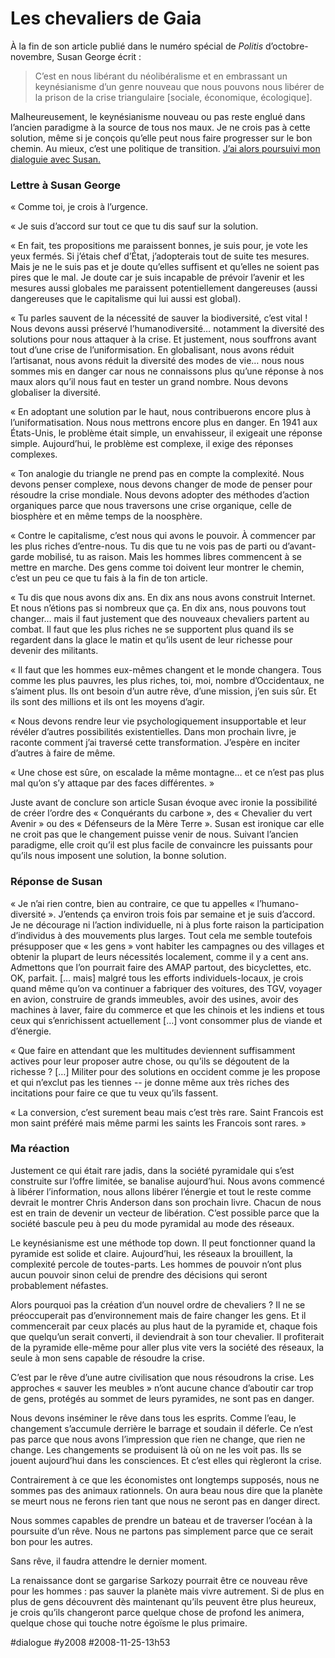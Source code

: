 # Les chevaliers de Gaia

À la fin de son article publié dans le numéro spécial de *Politis* d’octobre-novembre, Susan George écrit :

> C’est en nous libérant du néolibéralisme et en embrassant un keynésianisme d’un genre nouveau que nous pouvons nous libérer de la prison de la crise triangulaire [sociale, économique, écologique].

Malheureusement, le keynésianisme nouveau ou pas reste englué dans l’ancien paradigme à la source de tous nos maux. Je ne crois pas à cette solution, même si je conçois qu’elle peut nous faire progresser sur le bon chemin. Au mieux, c’est une politique de transition. [J’ai alors poursuivi mon dialoguie avec Susan.](the-tipping-point.md)

### Lettre à Susan George

« Comme toi, je crois à l’urgence.

« Je suis d’accord sur tout ce que tu dis sauf sur la solution.

« En fait, tes propositions me paraissent bonnes, je suis pour, je vote les yeux fermés. Si j’étais chef d’État, j’adopterais tout de suite tes mesures. Mais je ne le suis pas et je doute qu’elles suffisent et qu’elles ne soient pas pires que le mal. Je doute car je suis incapable de prévoir l’avenir et les mesures aussi globales me paraissent potentiellement dangereuses (aussi dangereuses que le capitalisme qui lui aussi est global).

« Tu parles sauvent de la nécessité de sauver la biodiversité, c’est vital ! Nous devons aussi préservé l’humanodiversité… notamment la diversité des solutions pour nous attaquer à la crise. Et justement, nous souffrons avant tout d’une crise de l’uniformisation. En globalisant, nous avons réduit l’artisanat, nous avons réduit la diversité des modes de vie… nous nous sommes mis en danger car nous ne connaissons plus qu’une réponse à nos maux alors qu’il nous faut en tester un grand nombre. Nous devons globaliser la diversité.

« En adoptant une solution par le haut, nous contribuerons encore plus à l’uniformatisation. Nous nous mettrons encore plus en danger. En 1941 aux États-Unis, le problème était simple, un envahisseur, il exigeait une réponse simple. Aujourd’hui, le problème est complexe, il exige des réponses complexes.

« Ton analogie du triangle ne prend pas en compte la complexité. Nous devons penser complexe, nous devons changer de mode de penser pour résoudre la crise mondiale. Nous devons adopter des méthodes d’action organiques parce que nous traversons une crise organique, celle de biosphère et en même temps de la noosphère.

« Contre le capitalisme, c’est nous qui avons le pouvoir. À commencer par les plus riches d’entre-nous. Tu dis que tu ne vois pas de parti ou d’avant-garde mobilisé, tu as raison. Mais les hommes libres commencent à se mettre en marche. Des gens comme toi doivent leur montrer le chemin, c’est un peu ce que tu fais à la fin de ton article.

« Tu dis que nous avons dix ans. En dix ans nous avons construit Internet. Et nous n’étions pas si nombreux que ça. En dix ans, nous pouvons tout changer… mais il faut justement que des nouveaux chevaliers partent au combat. Il faut que les plus riches ne se supportent plus quand ils se regardent dans la glace le matin et qu’ils usent de leur richesse pour devenir des militants.

« Il faut que les hommes eux-mêmes changent et le monde changera. Tous comme les plus pauvres, les plus riches, toi, moi, nombre d’Occidentaux, ne s’aiment plus. Ils ont besoin d’un autre rêve, d’une mission, j’en suis sûr. Et ils sont des millions et ils ont les moyens d’agir.

« Nous devons rendre leur vie psychologiquement insupportable et leur révéler d’autres possibilités existentielles. Dans mon prochain livre, je raconte comment j’ai traversé cette transformation. J’espère en inciter d’autres à faire de même.

« Une chose est sûre, on escalade la même montagne… et ce n’est pas plus mal qu’on s’y attaque par des faces différentes. »

Juste avant de conclure son article Susan évoque avec ironie la possibilité de créer l’ordre des « Conquérants du carbone », des « Chevalier du vert Avenir » ou des « Défenseurs de la Mère Terre ». Susan est ironique car elle ne croit pas que le changement puisse venir de nous. Suivant l’ancien paradigme, elle croit qu’il est plus facile de convaincre les puissants pour qu’ils nous imposent une solution, la bonne solution.

### Réponse de Susan

« Je n’ai rien contre, bien au contraire, ce que tu appelles « l’humano-diversité ». J’entends ça environ trois fois par semaine et je suis d’accord. Je ne décourage ni l’action individuelle, ni à plus forte raison la participation d’individus à des mouvements plus larges. Tout cela me semble toutefois présupposer que « les gens » vont habiter les campagnes ou des villages et obtenir la plupart de leurs nécessités localement, comme il y a cent ans. Admettons que l’on pourrait faire des AMAP partout, des bicyclettes, etc. OK, parfait. [… mais] malgré tous les efforts individuels-locaux, je crois quand même qu’on va continuer a fabriquer des voitures, des TGV, voyager en avion, construire de grands immeubles, avoir des usines, avoir des machines à laver, faire du commerce et que les chinois et les indiens et tous ceux qui s’enrichissent actuellement […] vont consommer plus de viande et d’énergie.

« Que faire en attendant que les multitudes deviennent suffisamment actives pour leur proposer autre chose, ou qu’ils se dégoutent de la richesse ? […] Militer pour des solutions en occident comme je les propose et qui n’exclut pas les tiennes -- je donne même aux très riches des incitations pour faire ce que tu veux qu’ils fassent.

« La conversion, c’est surement beau mais c’est très rare. Saint Francois est mon saint préféré mais même parmi les saints les Francois sont rares. »

### Ma réaction

Justement ce qui était rare jadis, dans la société pyramidale qui s’est construite sur l’offre limitée, se banalise aujourd’hui. Nous avons commencé à libérer l’information, nous allons libérer l’énergie et tout le reste comme devrait le montrer Chris Anderson dans son prochain livre. Chacun de nous est en train de devenir un vecteur de libération. C’est possible parce que la société bascule peu à peu du mode pyramidal au mode des réseaux.

Le keynésianisme est une méthode top down. Il peut fonctionner quand la pyramide est solide et claire. Aujourd’hui, les réseaux la brouillent, la complexité percole de toutes-parts. Les hommes de pouvoir n’ont plus aucun pouvoir sinon celui de prendre des décisions qui seront probablement néfastes.

Alors pourquoi pas la création d’un nouvel ordre de chevaliers ? Il ne se préoccuperait pas d’environnement mais de faire changer les gens. Et il commencerait par ceux placés au plus haut de la pyramide et, chaque fois que quelqu’un serait converti, il deviendrait à son tour chevalier. Il profiterait de la pyramide elle-même pour aller plus vite vers la société des réseaux, la seule à mon sens capable de résoudre la crise.

C’est par le rêve d’une autre civilisation que nous résoudrons la crise. Les approches « sauver les meubles » n’ont aucune chance d’aboutir car trop de gens, protégés au sommet de leurs pyramides, ne sont pas en danger.

Nous devons inséminer le rêve dans tous les esprits. Comme l’eau, le changement s’accumule derrière le barrage et soudain il déferle. Ce n’est pas parce que nous avons l’impression que rien ne change, que rien ne change. Les changements se produisent là où on ne les voit pas. Ils se jouent aujourd’hui dans les consciences. Et c’est elles qui règleront la crise.

Contrairement à ce que les économistes ont longtemps supposés, nous ne sommes pas des animaux rationnels. On aura beau nous dire que la planète se meurt nous ne ferons rien tant que nous ne seront pas en danger direct.

Nous sommes capables de prendre un bateau et de traverser l’océan à la poursuite d’un rêve. Nous ne partons pas simplement parce que ce serait bon pour les autres.

Sans rêve, il faudra attendre le dernier moment.

La renaissance dont se gargarise Sarkozy pourrait être ce nouveau rêve pour les hommes : pas sauver la planète mais vivre autrement. Si de plus en plus de gens découvrent dès maintenant qu’ils peuvent être plus heureux, je crois qu’ils changeront parce quelque chose de profond les animera, quelque chose qui touche notre égoïsme le plus primaire.

#dialogue #y2008 #2008-11-25-13h53
